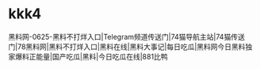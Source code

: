# kkk4
黑料网-0625-黑料不打烊入口|Telegram频道传送门|74猫导航主站|74猫传送门|78黑料网|黑料不打烊入口|黑料在线|黑料大事记|每日吃瓜|黑料网今日黑料独家爆料正能量|国产吃瓜|黑料|今日吃瓜在线|881比鸭
